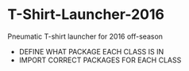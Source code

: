 # T-Shirt-Launcher-2016
Pneumatic T-shirt launcher for 2016 off-season 

- DEFINE WHAT PACKAGE EACH CLASS IS IN
- IMPORT CORRECT PACKAGES FOR EACH CLASS
